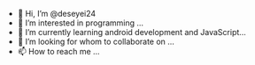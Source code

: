 - 👋 Hi, I’m @deseyei24
- 👀 I’m interested in programming ...
- 🌱 I’m currently learning android development and JavaScript...
- 💞️ I’m looking for whom to collaborate on ...
- 📫 How to reach me ...

<!---
deseyei24/deseyei24 is a ✨ special ✨ repository because its `README.md` (this file) appears on your GitHub profile.
You can click the Preview link to take a look at your changes.
--->
